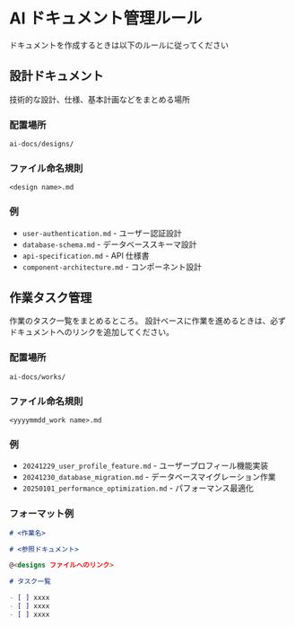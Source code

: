 # AI ドキュメント管理ルール

ドキュメントを作成するときは以下のルールに従ってください

## 設計ドキュメント

技術的な設計、仕様、基本計画などをまとめる場所

### 配置場所

```
ai-docs/designs/
```

### ファイル命名規則

```
<design name>.md
```

### 例

- `user-authentication.md` - ユーザー認証設計
- `database-schema.md` - データベーススキーマ設計
- `api-specification.md` - API 仕様書
- `component-architecture.md` - コンポーネント設計

## 作業タスク管理

作業のタスク一覧をまとめるところ。
設計ベースに作業を進めるときは、必ずドキュメントへのリンクを追加してください。

### 配置場所

```
ai-docs/works/
```

### ファイル命名規則

```
<yyyymmdd_work name>.md
```

### 例

- `20241229_user_profile_feature.md` - ユーザープロフィール機能実装
- `20241230_database_migration.md` - データベースマイグレーション作業
- `20250101_performance_optimization.md` - パフォーマンス最適化

### フォーマット例

```md
# <作業名>

# <参照ドキュメント>

@<designs ファイルへのリンク>

# タスク一覧

- [ ] xxxx
- [ ] xxxx
- [ ] xxxx
```
